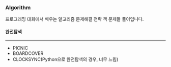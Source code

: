 ### Algorithm
프로그래밍 대회에서 배우는 알고리즘 문제해결 전략 책 문제들 풀이입니다.


#### 완전탐색
----
- PICNIC
- BOARDCOVER
- CLOCKSYNC(Python으로 완전탐색의 경우, 너무 느림)